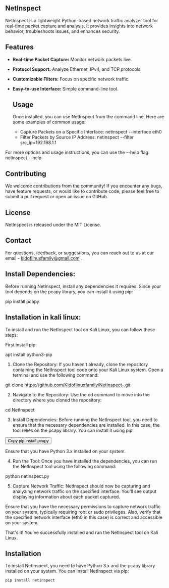 ## NetInspect
NetInspect is a lightweight Python-based network traffic analyzer tool for real-time packet capture and analysis. It provides insights into network behavior, troubleshoots issues, and enhances security.

## Features

- **Real-time Packet Capture:** Monitor network packets live.
- **Protocol Support:** Analyze Ethernet, IPv4, and TCP protocols.
- **Customizable Filters:** Focus on specific network traffic.
- **Easy-to-use Interface:** Simple command-line tool.

  ## Usage
  Once installed, you can use NetInspect from the command line. Here are some examples of common usage:
  * Capture Packets on a Specific Interface:
  netinspect --interface eth0
  * Filter Packets by Source IP Address:
  netinspect --filter src_ip=192.168.1.1

For more options and usage instructions, you can use the --help flag:
netinspect --help

## Contributing
We welcome contributions from the community! If you encounter any bugs, have feature requests, or would like to contribute code, please feel free to submit a pull request or open an issue on GitHub.

## License
NetInspect is released under the MIT License.

  ## Contact
  For questions, feedback, or suggestions, you can reach out to us at our email - kidoflinuxfamily@gmail.com .

  ## Install Dependencies:
  Before running NetInspect, install any dependencies it requires. Since your tool depends on the pcapy library, you can install it using pip:
  
  pip install pcapy

  ## Installation in kali linux:

  To install and run the NetInspect tool on Kali Linux, you can follow these steps:

  First install pip:

  apt install python3-pip

  1. Clone the Repository: If you haven't already, clone the repository containing the NetInspect tool code onto your Kali Linux system. Open a terminal and use the following command:

git clone https://github.com/Kidoflinuxfamily/NetInspect-.git

2. Navigate to the Repository: Use the cd command to move into the directory where you cloned the repository:

cd NetInspect

3. Install Dependencies: Before running the NetInspect tool, you need to ensure that the necessary dependencies are installed. In this case, the tool relies on the pcapy library. You can install it using pip:

  <!-- Include Clipboard.js library -->
<script src="https://cdnjs.cloudflare.com/ajax/libs/clipboard.js/2.0.8/clipboard.min.js"></script>

<!-- Add copy button for pip install command -->
<button class="copy-btn" data-clipboard-text="pip install pcapy">Copy pip install pcapy</button>

<!-- Initialize Clipboard.js -->
<script>
    var clipboard = new ClipboardJS('.copy-btn');

    clipboard.on('success', function (e) {
        e.clearSelection();
        alert('Copied "pip install pcapy" to clipboard!');
    });

    clipboard.on('error', function (e) {
        console.error('Failed to copy "pip install pcapy":', e);
    });
</script> 

   Ensure that you have Python 3.x installed on your system.

   4. Run the Tool: Once you have installed the dependencies, you can run the NetInspect tool using the following command:

   python netinspect.py

   5. Capture Network Traffic:
   NetInspect should now be capturing and analyzing network traffic on the specified interface. You'll see output displaying information about each packet captured.

Ensure that you have the necessary permissions to capture network traffic on your system, typically requiring root or sudo privileges. Also, verify that the specified network interface (eth0 in this case) is correct and accessible on your system.

That's it! You've successfully installed and run the NetInspect tool on Kali Linux. 

## Installation

To install NetInspect, you need to have Python 3.x and the pcapy library installed on your system. You can install NetInspect via pip:

```bash
pip install netinspect

